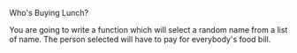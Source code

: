 Who's Buying Lunch?

You are going to write a function which will select a random name from a list of name. The person selected will have to pay for everybody's food bill.


